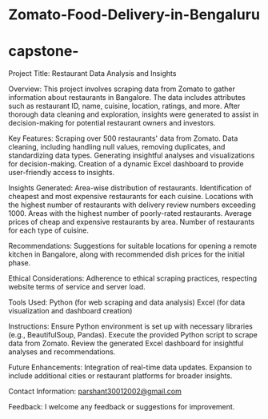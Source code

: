 # Zomato-Food-Delivery-in-Bengaluru
# capstone-
Project Title: Restaurant Data Analysis and Insights

Overview:
This project involves scraping data from Zomato to gather information about restaurants in Bangalore. The data includes attributes such as restaurant ID, name, cuisine, location, ratings, and more. After thorough data cleaning and exploration, insights were generated to assist in decision-making for potential restaurant owners and investors.

Key Features:
Scraping over 500 restaurants' data from Zomato.
Data cleaning, including handling null values, removing duplicates, and standardizing data types.
Generating insightful analyses and visualizations for decision-making.
Creation of a dynamic Excel dashboard to provide user-friendly access to insights.

Insights Generated:
Area-wise distribution of restaurants.
Identification of cheapest and most expensive restaurants for each cuisine.
Locations with the highest number of restaurants with delivery review numbers exceeding 1000.
Areas with the highest number of poorly-rated restaurants.
Average prices of cheap and expensive restaurants by area.
Number of restaurants for each type of cuisine.

Recommendations:
Suggestions for suitable locations for opening a remote kitchen in Bangalore, along with recommended dish prices for the initial phase.

Ethical Considerations:
Adherence to ethical scraping practices, respecting website terms of service and server load.

Tools Used:
Python (for web scraping and data analysis)
Excel (for data visualization and dashboard creation)

Instructions:
Ensure Python environment is set up with necessary libraries (e.g., BeautifulSoup, Pandas).
Execute the provided Python script to scrape data from Zomato.
Review the generated Excel dashboard for insightful analyses and recommendations.

Future Enhancements:
Integration of real-time data updates.
Expansion to include additional cities or restaurant platforms for broader insights.

Contact Information:
parshant30012002@gmail.com

Feedback:
I welcome any feedback or suggestions for improvement.

